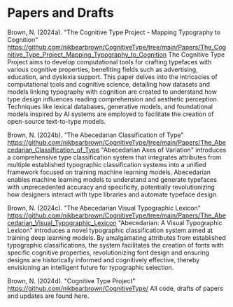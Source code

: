 # Papers and Drafts

Brown, N. (2024a). "The Cognitive Type Project - Mapping Typography to Cognition" https://github.com/nikbearbrown/CognitiveType/tree/main/Papers/The_Cognitive_Type_Project_Mapping_Typography_to_Cognition
The Cognitive Type Project aims to develop computational tools for crafting typefaces with various cognitive properties, benefiting fields such as advertising, education, and dyslexia support. This paper delves into the intricacies of computational tools and cognitive science, detailing how datasets and models linking typography with cognition are created to understand how type design influences reading comprehension and aesthetic perception. Techniques like lexical databases, generative models, and foundational models inspired by AI systems are employed to facilitate the creation of open-source text-to-type models.

Brown, N. (2024b). "The Abecedarian Classification of Type" https://github.com/nikbearbrown/CognitiveType/tree/main/Papers/The_Abecedarian_Classification_of_Type 
"Abecedarian Axes of Variation" introduces a comprehensive type classification system that integrates attributes from multiple established typographic classification systems into a unified framework focused on training machine learning models. Abecedarian enables machine learning models to understand and generate typefaces with unprecedented accuracy and specificity, potentially revolutionizing how designers interact with type libraries and automate typeface design. 

Brown, N. (2024c). "The Abecedarian Visual Typographic Lexicon" https://github.com/nikbearbrown/CognitiveType/tree/main/Papers/The_Abecedarian_Visual_Typographic_Lexicon
"Abecedarian: A Visual Typographic Lexicon" introduces a novel typographic classification system aimed at training deep learning models. By amalgamating attributes from established typographic classifications, the system facilitates the creation of fonts with specific cognitive properties, revolutionizing font design and ensuring designs are historically informed and cognitively effective, thereby envisioning an intelligent future for typographic selection.

Brown, N. (2024d). "Cognitive Type Project" https://github.com/nikbearbrown/CognitiveType/
All code, drafts of papers and updates are found here.
